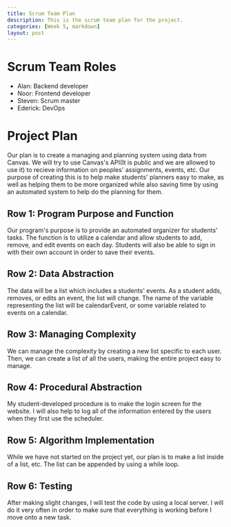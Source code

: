 ```yaml
---
title: Scrum Team Plan
description: This is the scrum team plan for the project.
categories: [Week 5, markdown]
layout: post
---
```

# Scrum Team Roles

- Alan: Backend developer
- Noor: Frontend developer
- Steven: Scrum master
- Ederick: DevOps

# Project Plan

Our plan is to create a managing and planning system using data from Canvas. We will try to use Canvas's API(It is public and we are allowed to use it) to recieve information on peoples' assignments, events, etc. Our purpose of creating this is to help make students' planners easy to make, as well as helping them to be more organized while also saving time by using an automated system to help do the planning for them.

## Row 1: Program Purpose and Function
Our program's purpose is to provide an automated organizer for students' tasks. The function is to utilize a calendar and allow students to add, remove, and edit events on each day. Students will also be able to sign in with their own account in order to save their events.

## Row 2: Data Abstraction
The data will be a list which includes a students' events. As a student adds, removes, or edits an event, the list will change. The name of the variable representing the list will be calendarEvent, or some variable related to events on a calendar.

## Row 3: Managing Complexity
We can manage the complexity by creating a new list specific to each user. Then, we can create a list of all the users, making the entire project easy to manage.

## Row 4: Procedural Abstraction
My student-developed procedure is to make the login screen for the website. I will also help to log all of the information entered by the users when they first use the scheduler.

## Row 5: Algorithm Implementation
While we have not started on the project yet, our plan is to make a list inside of a list, etc. The list can be appended by using a while loop.

## Row 6: Testing
After making slight changes, I will test the code by using a local server. I will do it very often in order to make sure that everything is working before I move onto a new task.